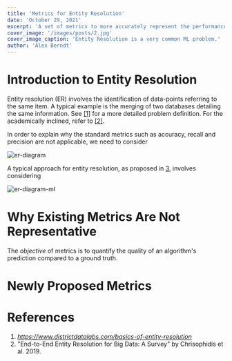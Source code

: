 ```yaml
---
title: 'Metrics for Entity Resolution'
date: 'October 29, 2021'
excerpt: 'A set of metrics to more accurately represent the performance of entity resolution algorithms.'
cover_image: '/images/posts/2.jpg'
cover_image_caption: 'Entity Resolution is a very common ML problem.'
author: 'Alex Berndt'
---
```


# Introduction to Entity Resolution

Entity resolution (ER) involves the identification of data-points referring to
  the same item.
A typical example is the merging of two databases detailing the same
  information.
See [[1]](https://www.districtdatalabs.com/basics-of-entity-resolution) 
  for a more detailed problem definition.
For the academically inclined, refer to [[2]](https://arxiv.org/abs/1905.06397).

In order to explain why the standard metrics such as accuracy, recall and precision
  are not applicable, we need to consider 

![er-diagram](/images/posts/entity_resolution/er_diagram.png)

A typical approach for entity resolution, as proposed in
  [3](), involves considering 

![er-diagram-ml](/images/posts/entity_resolution/er_diagram_ml_inside.png)

# Why Existing Metrics Are Not Representative

The _objective_ of metrics is to quantify the quality
  of an algorithm's prediction compared to a ground truth.




# Newly Proposed Metrics



# References

1. _https://www.districtdatalabs.com/basics-of-entity-resolution_
2. "End-to-End Entity Resolution for Big Data: A Survey" by Chrisophidis et al. 2019.